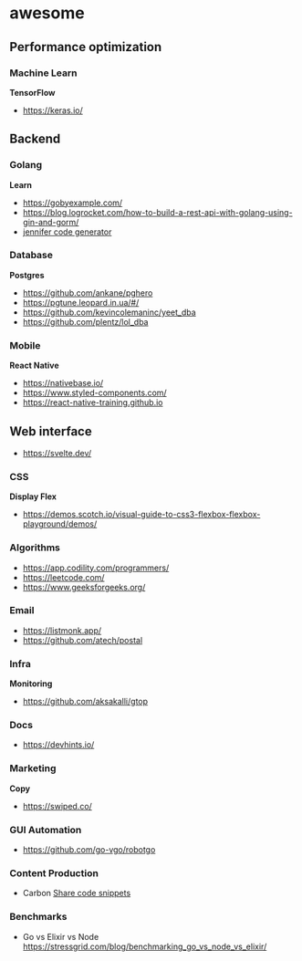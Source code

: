# awesome

## Performance optimization

### Machine Learn

**TensorFlow**
 - https://keras.io/
  
## Backend

### Golang

**Learn**
- https://gobyexample.com/
- https://blog.logrocket.com/how-to-build-a-rest-api-with-golang-using-gin-and-gorm/
- [jennifer code generator](https://github.com/dave/jennifer)

### Database

**Postgres**
 - https://github.com/ankane/pghero
 - https://pgtune.leopard.in.ua/#/
 - https://github.com/kevincolemaninc/yeet_dba
 - https://github.com/plentz/lol_dba
 
### Mobile

**React Native**
 - https://nativebase.io/
 - https://www.styled-components.com/
 - https://react-native-training.github.io

## Web interface
 - https://svelte.dev/


### CSS

**Display Flex**
 - https://demos.scotch.io/visual-guide-to-css3-flexbox-flexbox-playground/demos/

### Algorithms
 - https://app.codility.com/programmers/
 - https://leetcode.com/
 - https://www.geeksforgeeks.org/

### Email
 - https://listmonk.app/
 - https://github.com/atech/postal

### Infra

**Monitoring**
 - https://github.com/aksakalli/gtop

### Docs

- https://devhints.io/

### Marketing
 **Copy**
 - https://swiped.co/
 
### GUI Automation
 - https://github.com/go-vgo/robotgo
 
 
### Content Production
 - Carbon [Share code snippets](https://carbon.now.sh/)
 
### Benchmarks
 - Go vs Elixir vs Node https://stressgrid.com/blog/benchmarking_go_vs_node_vs_elixir/
